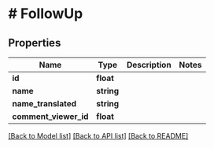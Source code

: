 # # FollowUp

## Properties

Name | Type | Description | Notes
------------ | ------------- | ------------- | -------------
**id** | **float** |  |
**name** | **string** |  |
**name_translated** | **string** |  |
**comment_viewer_id** | **float** |  |

[[Back to Model list]](../../README.md#models) [[Back to API list]](../../README.md#endpoints) [[Back to README]](../../README.md)
